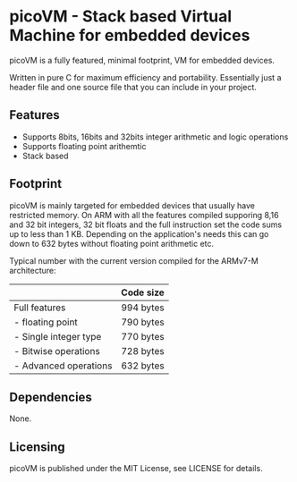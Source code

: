  picoVM - Stack based Virtual Machine for embedded devices
==========================================================

picoVM is a fully featured, minimal footprint, VM for embedded devices.

Written in pure C for maximum efficiency and portability. Essentially just a header file and one source file that you can include in your project. 

Features
--------

* Supports 8bits, 16bits and 32bits integer arithmetic and logic operations
* Supports floating point arithemtic
* Stack based

Footprint
---------
picoVM is mainly targeted for embedded devices that usually have restricted memory. 
On ARM with all the features compiled supporing 8,16 and 32 bit integers, 32 bit 
floats and the full instruction set the code sums up to less than 1 KB. Depending on 
the application's needs this can go down to 632 bytes without floating point arithmetic etc.

Typical number with the current version compiled for the ARMv7-M architecture:

|                       | Code size |
|-----------------------|:---------:|
| Full features         | 994 bytes |
| - floating point      | 790 bytes |
| - Single integer type | 770 bytes |
| - Bitwise operations  | 728 bytes |
| - Advanced operations | 632 bytes |

Dependencies
------------

None.

Licensing
---------

picoVM is published under the MIT License, see LICENSE for details.
